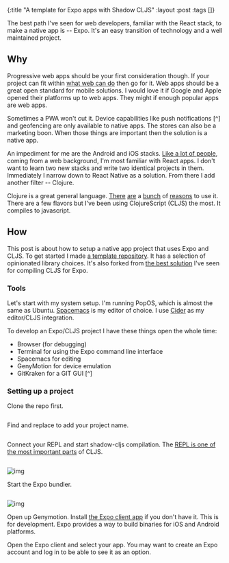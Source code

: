 {:title "A template for Expo apps with Shadow CLJS" :layout :post :tags []}

The best path I've seen for web developers, familiar with the React stack, to make a native app is -- Expo. It's an easy transition of technology and a well maintained project. 

## Why

Progressive web apps should be your first consideration though. If your project can fit within [what web can do]() then go for it. Web apps should be a great open standard for mobile solutions. I would love it if  Google and Apple opened their platforms up to web apps. They might if enough popular apps are web apps. 

Sometimes a PWA won't cut it. Device capabilities like push notifications [^] and geofencing are only available to native apps. The stores can also be a marketing boon. When those things are important then the solution is a native app.

An impediment for me are the Android and iOS stacks. [Like a lot of people](), coming from a web background, I'm most familiar with React apps. I don't want to learn two new stacks and write two identical projects in them. Immediately I narrow down to React Native as a solution. From there I add another filter -- Clojure.

Clojure is a great general language. [There]() [are]() a [bunch]() of [reasons]() to use it. There are a few flavors but I've been using ClojureScript (CLJS) the most. It compiles to javascript.

## How
This post is about how to setup  a native app project that uses Expo and CLJS. To get started I made [a template repository](). It has a selection of opinionated library choices. It's also forked from [the best solution]() I've seen for compiling CLJS for Expo.

### Tools
Let's start with my system setup. I'm running PopOS, which is almost the same as Ubuntu. [Spacemacs]() is my editor of choice. I use [Cider]() as my editor/CLJS integration. 

To develop an Expo/CLJS project I have these things open the whole time:
- Browser (for debugging)
- Terminal for using the Expo command line interface
- Spacemacs for editing
- GenyMotion for device emulation
- GitKraken for a GIT GUI [^]

### Setting up a project
Clone the repo first.
```
```
Find and replace to add your project name.
```
```
Connect your REPL and start shadow-cljs compilation. The [REPL is one of the most important parts]() of CLJS. 
```
```
![img](./../../img/ "Editor starting up a repl")

Start the Expo bundler.
```
```
![img](./../../img/ "Expo CLI")

Open up Genymotion. 
Install [the Expo client app]() if you don't have it. This is for development. Expo provides a way to build binaries for iOS and Android platforms.

Open the Expo client and select your app. You may want to create an Expo account and log in to be able to see it as an option.
















